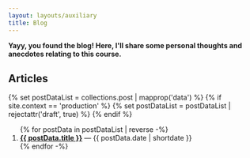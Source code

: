 ```yaml
---
layout: layouts/auxiliary
title: Blog
---
```


<b class="lead">Yayy, you found the blog! Here, I'll share some personal thoughts and anecdotes relating to this course.</b>

## Articles

{% set postDataList = collections.post | mapprop('data') %}
{% if site.context == 'production' %}
  {% set postDataList = postDataList | rejectattr('draft', true) %}
{% endif %}

<ol class="pl-0 list-none">
  {% for postData in postDataList | reverse -%}
    <li class="pl-0">
      <b><a href="{{ postData.page.url | url }}">{{ postData.title }}</a></b> &mdash;
      <time datetime="{{ postData.date | isodatestring }}">{{ postData.date | shortdate }}</time>
    </li>
  {% endfor -%}
</ol>
